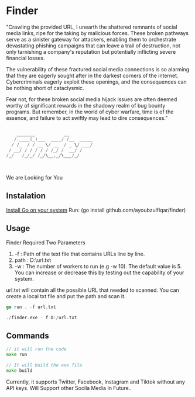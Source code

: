 # Finder

"Crawling the provided URL, I unearth the shattered remnants of social media links, ripe for the taking by malicious forces. These broken pathways serve as a sinister gateway for attackers, enabling them to orchestrate devastating phishing campaigns that can leave a trail of destruction, not only tarnishing a company's reputation but potentially inflicting severe financial losses.

The vulnerability of these fractured social media connections is so alarming that they are eagerly sought after in the darkest corners of the internet. Cybercriminals eagerly exploit these openings, and the consequences can be nothing short of cataclysmic.

Fear not, for these broken social media hijack issues are often deemed worthy of significant rewards in the shadowy realm of bug bounty programs. But remember, in the world of cyber warfare, time is of the essence, and failure to act swiftly may lead to dire consequences."

```go

    _______           __         
   / ____(_)___  ____/ /__  _____
  / /_  / / __ \/ __  / _ \/ ___/
 / __/ / / / / / /_/ /  __/ /    
/_/   /_/_/ /_/\__,_/\___/_/     
                                 
                                 
```

We are Looking for You

## Instalation

[Install Go on your system](https://go.dev/doc/install)
Run: (go install github.com/ayoubzulfiqar/finder)

## Usage

Finder Required Two Parameters

1. -f : Path of the text file that contains URLs line by line.
2. path : D:\url.txt
3. -w : The number of workers to run (e.g -w 10). The default value is 5. You can increase or decrease this by testing out the capability of your system.

url.txt will contain all the possible URL that needed to scanned.
You can create a local txt file and put the path and scan it.

```go
go run . -f url.txt
```

```go
./finder.exe - f D:/url.txt
```

## Commands

```go
// it will run the code
make run
```

```go
// It will build the exe file
make build
```

Currently, it supports Twitter, Facebook, Instagram and Tiktok without any API keys.
Will Support other Socila Media In Future..
